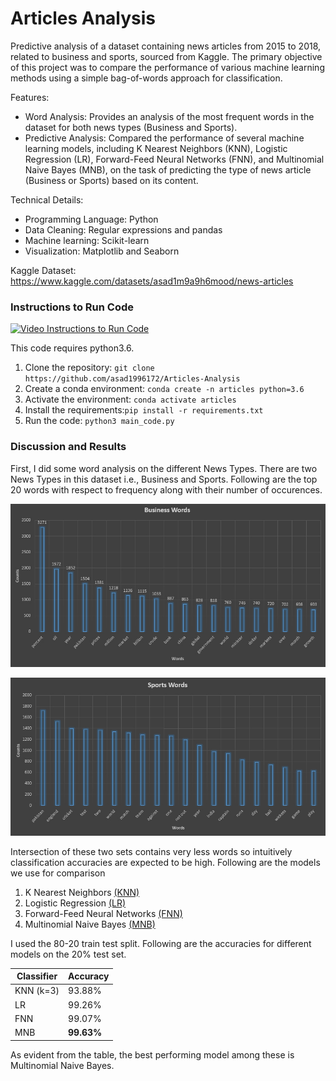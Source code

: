 # Articles Analysis
Predictive analysis of a dataset containing news articles from 2015 to 2018, related to business and sports, sourced from Kaggle. The primary objective of this project was to compare the performance of various machine learning methods using a simple bag-of-words approach for classification.

Features:
- Word Analysis: Provides an analysis of the most frequent words in the dataset for both news types (Business and Sports).
- Predictive Analysis: Compared the performance of several machine learning models, including K Nearest Neighbors (KNN), Logistic Regression (LR), Forward-Feed Neural Networks (FNN), and Multinomial Naive Bayes (MNB), on the task of predicting the type of news article (Business or Sports) based on its content.

Technical Details:
- Programming Language: Python
- Data Cleaning: Regular expressions and pandas
- Machine learning: Scikit-learn
- Visualization: Matplotlib and Seaborn

Kaggle Dataset: https://www.kaggle.com/datasets/asad1m9a9h6mood/news-articles

### Instructions to Run Code
[![Video Instructions to Run Code](https://i.ytimg.com/vi/qnMmEbggDm0/hqdefault.jpg)](https://www.youtube.com/watch?v=qnMmEbggDm0)

This code requires python3.6. 
1) Clone the repository: `git clone https://github.com/asad1996172/Articles-Analysis`
2) Create a conda environment: `conda create -n articles python=3.6`
3) Activate the environment: `conda activate articles`
4) Install the requirements:`pip install -r requirements.txt`
5) Run the code: `python3 main_code.py`

### Discussion and Results
First, I did some word analysis on the different News Types. There are two News Types in this dataset i.e., Business and Sports. Following are the top 20 words with respect to frequency along with their number of occurences.

![Business Words](business_words.jpg) 

![Sports Words](sports_words.jpg) 

Intersection of these two sets contains very less words so intuitively classification accuracies are expected to be high.
Following are the models we use for comparison 
1) K Nearest Neighbors [(KNN)](https://scikit-learn.org/stable/modules/generated/sklearn.neighbors.KNeighborsClassifier.html)
2) Logistic Regression [(LR)](https://scikit-learn.org/stable/modules/generated/sklearn.linear_model.LogisticRegression.html)
3) Forward-Feed Neural Networks [(FNN)](https://scikit-learn.org/stable/modules/neural_networks_supervised.html)
4) Multinomial Naive Bayes [(MNB)](https://scikit-learn.org/stable/modules/generated/sklearn.naive_bayes.MultinomialNB.html)

I used the 80-20 train test split. Following are the accuracies for different models on the 20% test set.

| Classifier | Accuracy  |
|------------|---------- |
| KNN (k=3)  | 93.88%    |
| LR         | 99.26%    |
| FNN        | 99.07%    |
| MNB        | **99.63%**|

As evident from the table, the best performing model among these is Multinomial Naive Bayes.